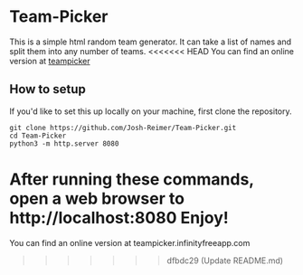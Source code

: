 # Team-Picker
This is a simple html random team generator. It can take a list of names and split them into any number of teams. 
<<<<<<< HEAD
You can find an online version at [teampicker](http://teampicker.ca)
## How to setup
If you'd like to set this up locally on your machine, first clone the repository.
```
git clone https://github.com/Josh-Reimer/Team-Picker.git
cd Team-Picker
python3 -m http.server 8080
```
After running these commands, open a web browser to http://localhost:8080
Enjoy!
=======
You can find an online version at teampicker.infinityfreeapp.com
>>>>>>> dfbdc29 (Update README.md)
